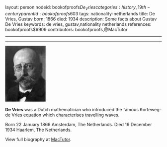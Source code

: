 layout: person
nodeid: bookofproofs$De_Vries
categories: history,19th-century
parentid: bookofproofs$603
tags: nationality-netherlands
title: De Vries, Gustav
born: 1866
died: 1934
description: Some facts about Gustav De Vries
keywords: de vries, gustav,nationality netherlands
references: bookofproofs$6909
contributors: bookofproofs,@MacTutor

---


---

![De_Vries.jpg](https://github.com/bookofproofs/bookofproofs.github.io/blob/main/_sources/_assets/images/portraits/De_Vries.jpg?raw=true)

**De Vries** was a Dutch mathematician who introduced the famous Korteweg-de Vries equation which characterises travelling waves.

Born 22 January 1866 Amsterdam, The Netherlands. Died 16 December 1934 Haarlem, The Netherlands.


View full biography at [MacTutor](https://mathshistory.st-andrews.ac.uk/Biographies/De_Vries/).